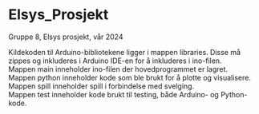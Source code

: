 # Elsys_Prosjekt
Gruppe 8, Elsys prosjekt, vår 2024

Kildekoden til Arduino-bibliotekene ligger i mappen libraries. Disse må zippes og inkluderes i Arduino IDE-en for å inkluderes i ino-filen.  
Mappen main inneholder ino-filen der hovedprogrammet er lagret.  
Mappen python inneholder kode som ble brukt for å plotte og visualisere.  
Mappen spill inneholder spill i forbindelse med svelging.  
Mappen test inneholder kode brukt til testing, både Arduino- og Python-kode.  